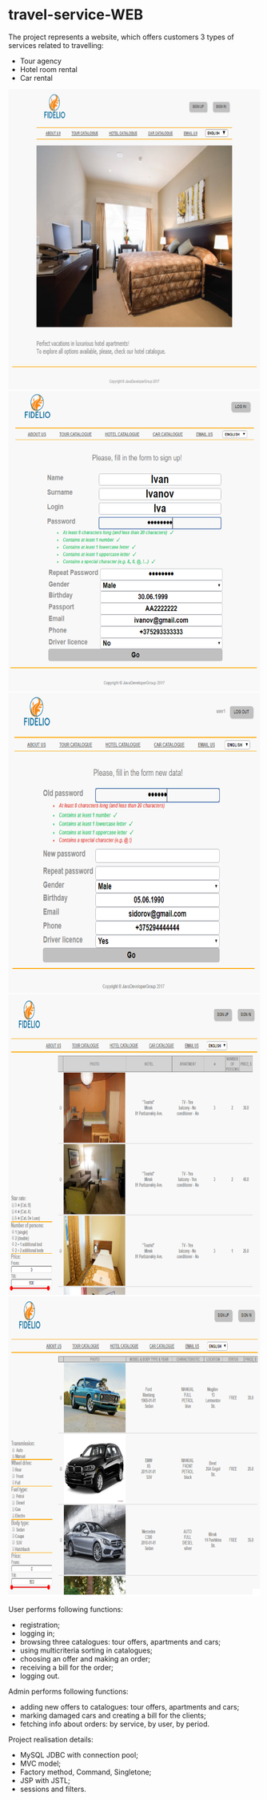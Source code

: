 # travel-service-WEB

The project represents a website, which offers customers 3 types of services related to travelling:
- Tour agency
- Hotel room rental
- Car rental

<img height=600 src="https://github.com/YauheniPo/Travel-Services-WEB/blob/master/screenshots/home_page.PNG?raw=true" />
<img height=600 src="https://github.com/YauheniPo/Travel-Services-WEB/blob/master/screenshots/sign_up_page.png?raw=true" />
<img height=600 src="https://github.com/YauheniPo/Travel-Services-WEB/blob/master/screenshots/update_account_page.png?raw=true" />
<img height=600 src="https://github.com/YauheniPo/Travel-Services-WEB/blob/master/screenshots/hotel_catalogue_page.PNG?raw=true" />
<img height=600 src="https://github.com/YauheniPo/Travel-Services-WEB/blob/master/screenshots/auto_catalogue_page.PNG?raw=true" />

User performs following functions:
- registration;
- logging in;
- browsing three catalogues: tour offers, apartments and cars;
- using multicriteria sorting in catalogues;
- choosing an offer and making an order;
- receiving a bill for the order;
- logging out.

Admin performs following functions:
- adding new offers to catalogues: tour offers, apartments and cars;
- marking damaged cars and creating a bill for the clients;
- fetching info about orders: by service, by user, by period.

Project realisation details:
- MySQL JDBC with connection pool;
- MVC model;
- Factory method, Command, Singletone;
- JSP with JSTL;
- sessions and filters.

